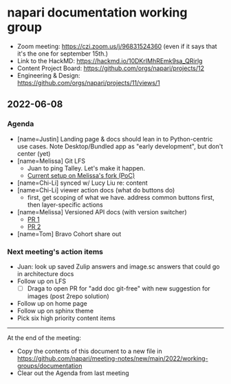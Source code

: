 # napari documentation working group

- Zoom meeting: https://czi.zoom.us/j/96831524360 (even if it says that it's the one for september 15th.)
- Link to the HackMD: https://hackmd.io/10DKrIMhREmk9sa_QRirlg
- Content Project Board: https://github.com/orgs/napari/projects/12
- Engineering & Design: https://github.com/orgs/napari/projects/11/views/1

## 2022-06-08

### Agenda

- [name=Justin] Landing page & docs should lean in to Python-centric use cases. Note Desktop/Bundled app as "early development", but don't center (yet)
- [name=Melissa] Git LFS
    - Juan to ping Talley. Let's make it happen.
    - [Current setup on Melissa's fork (PoC)]( https://github.com/napari/napari/issues/4306#issuecomment-1132128004)
- [name=Chi-Li] synced w/ Lucy Liu re: content
- [name=Chi-Li] viewer action docs (what do buttons do)
    - first, get scoping of what we have. address common buttons first, then layer-specific actions
- [name=Melissa] Versioned API docs (with version switcher)
    - [PR 1](https://github.com/napari/napari/pull/4635)
    - [PR 2](https://github.com/napari/napari.github.io/pull/350)
- [name=Tom] Bravo Cohort share out

### Next meeting's action items

- Juan: look up saved Zulip answers and image.sc answers that could go in architecture docs
- Follow up on LFS
    - [ ] Draga to open PR for "add doc git-free" with new suggestion for images (post 2repo solution)
- Follow up on home page
- Follow up on sphinx theme
- Pick six high priority content items

------


At the end of the meeting:
- Copy the contents of this document to a new file in https://github.com/napari/meeting-notes/new/main/2022/working-groups/documentation
- Clear out the Agenda from last meeting
